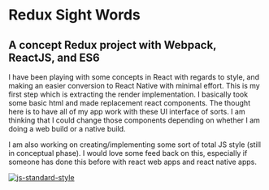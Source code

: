 # Redux Sight Words

## A concept Redux project with Webpack, ReactJS, and ES6

I have been playing with some concepts in React with regards to style, and making an easier conversion to React Native with minimal effort.  This is my first step which is extracting the render implementation.  I basically took some basic html and made replacement react components.  The thought here is to have all of my app work with these UI interface of sorts.  I am thinking that I could change those components depending on whether I am doing a web build or a native build.  

I am also working on creating/implementing some sort of total JS style (still in conceptual phase).  I would love some feed back on this, especially if someone has done this before with react web apps and react native apps.

[![js-standard-style](https://cdn.rawgit.com/feross/standard/master/badge.svg)](https://github.com/feross/standard)
